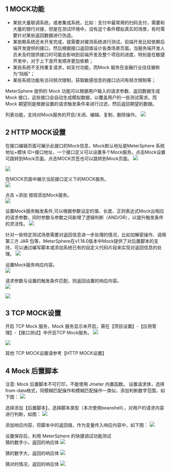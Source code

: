 ## 1 MOCK功能
- 某些大量联调系统，或者集成系统，比如：支付中最常用的扫码支付，需要和大量的银行对接，但是在测试环境中，没有这个条件模拟真实的场景，有时需要针对某些返回数据进行伪造。
- 某依赖系统还未开发完成，就需要对被测系统进行测试，前端开发比较依赖后端开发提供的接口，然后根据接口返回值设计各类场景页面。当服务端开发人员未及时提供接口时可能会影响到前端开发及整个项目的进度，特别是在敏捷开发中，对于上下游开发顺序更加依赖；
- 某些系统不支持重复请求，如支付功能，而Mock 服务在金融行业往往被称为“挡板”；
- 某些系统功能有访问频次限制，获取敏感信息的接口访问有频次限制等；

MeterSphere 提供的 Mock 功能可以根据用户输入的请求参数、返回数据生成 Mock 接口，这些接口会自动生成模拟数据，以覆盖用户的一些测试需求。而 Mock 期望则是根据设置的请求触发条件来进行过滤，然后返回期望的数据。

列表功能，支持对Mock服务的开启/关闭、编辑、复制、删除操作。
![](../img/tutorial/use_mock/mock.png)

## 2 HTTP MOCK设置
在接口编辑页面可展示此接口的Mock信息，Mock默认地址是MeterSphere 系统地址+模块 ID+接口地址，一个接口定义可以设置多个Mock服务。点击Mock设置可跳转到Mock页面。点击MOCK页签也可以跳转到Mock页面。
![](../img/tutorial/use_mock/http_mock.png)

![](../img/tutorial/use_mock/http_mock_1.png)

在MOCK页面中展示当前接口定义下的MOCK服务。<br>
![](../img/tutorial/use_mock/http_mock_2.png)

点击 +添加 按钮添加Mock服务。<br>
![](../img/tutorial/use_mock/http_mock_3.png)

设置Mock服务触发条件,可以根据参数设定的值、长度、正则表达式Mock出相应的请求参数，同时参数与参数之间新增了逻辑判断（AND/OR），以提升触发条件的灵活性。
![](../img/tutorial/use_mock/http_mock_4.png)

针对一些特定测试场景需要对返回信息进一步处理的情况，比如加解密操作、调用第三方 JAR 包等，MeterSphere在v1.18.0版本中Mock提供了对后置脚本的支持，可以通过编写脚本或添加系统已有的自定义代码片段来实现对返回信息的处理。
![](../img/tutorial/use_mock/http_mock_5.png)

设置Mock服务响应内容。<br>
![](../img/tutorial/use_mock/http_mock_6.png)

请求参数与设置的触发条件匹配，则返回设置的响应内容。<br>
![](../img/tutorial/use_mock/http_mock_7.png)

![](../img/tutorial/use_mock/http_mock_8.png)

## 3 TCP MOCK设置
开启 TCP Mock 服务，Mock 服务显示未开启，需在【项目设置】-【应用管理】-【接口测试】中开启TCP Mock服务。
![](../img/tutorial/use_mock/tcp_mock.png)

![](../img/tutorial/use_mock/tcp_mock_1.png)

其他 TCP MOCK设置请参考【HTTP MOCK设置】

## 4 Mock 后置脚本
注意: Mock 后置脚本不可打印，不能使用 Jmeter 内置函数。
设置请求体，选择from-data格式，同模糊匹配操作和模糊匹配操作一类似，添加判断数字范围，如下图：
![](../img/tutorial/use_mock/mock_1.png)

选择添加【后置脚本】，选择脚本类型（本次使用beanshell），对用户的请求内容进行判断，如图：
![](../img/tutorial/use_mock/mock_2.png)

添加响应内容，将脚本中的返回值，作为变量传入响应内容中，如下图：
![](../img/tutorial/use_mock/mock_3.png)

设置保存后，利用 MeterSphere 的快捷调试功能测试<br>
猜的数字小，返回的响应体
![](../img/tutorial/use_mock/mock_4.png)

猜的数字大，返回的响应体
![](../img/tutorial/use_mock/mock_5.png)

猜对的情况，返回的响应体
![](../img/tutorial/use_mock/mock_6.png)






